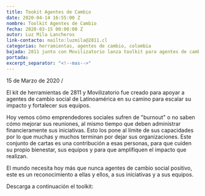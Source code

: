 ```yaml
---
title: Tookit Agentes de Cambio
date: 2020-04-14 16:55:00 Z
nombre: Toolkit Agentes de Cambio
fecha: 2020-03-15 00:00:00 Z
autor: Luz Mila Lancheros
link-contacto: mailto:luzmila@2811.cl
categorias: herramientas, agentes de cambio, colombia
bajada: 2811 junto con Movilizatorio lanza toolkit para agentes de cambio
portada: 
excerpt_separator: "<!--mas-->"
---
```


15 de Marzo de 2020 / <!--mas--> 

El kit de herramientas de 2811 y Movilizatorio fue creado para apoyar a agentes de cambio social de Latinoamérica en su camino para escalar su impacto y fortalecer sus equipos. 

Hoy vemos cómo emprendedores sociales sufren de "burnout" o no saben cómo mejorar sus reuniones, al mismo tiempo que deben administrar financieramente sus iniciativas. Esto los pone al límite de sus capacidades por lo que muchas y muchos terminan por dejar sus organizaciones. Este conjunto de cartas es una contribución a esas personas, para que cuiden su propio bienestar, sus equipos y para que amplifiquen el impacto que realizan. 

El mundo necesita hoy más que nunca agentes de cambio social positivo, este es un reconocimiento a ellas y ellos, a sus iniciativas y a sus equipos. 

Descarga a continuación el toolkit: 

<script charset="utf-8" type="text/javascript" src="//js.hsforms.net/forms/shell.js"></script>
<script>
  hbspt.forms.create({
	portalId: "6925431",
	formId: "9ade9cfc-9775-4d28-83ad-d20a8574f942"
});
</script>
